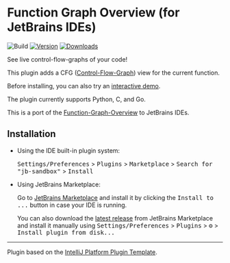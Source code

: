 # Function Graph Overview (for JetBrains IDEs)

![Build](https://github.com/tmr232/jb-sandbox/workflows/Build/badge.svg)
[![Version](https://img.shields.io/jetbrains/plugin/v/25676.svg)](https://plugins.jetbrains.com/plugin/25676)
[![Downloads](https://img.shields.io/jetbrains/plugin/d/25676.svg)](https://plugins.jetbrains.com/plugin/MARKETPLACE_ID)

<!--
## Template ToDo list
- [ ] Set the [Plugin Signing](https://plugins.jetbrains.com/docs/intellij/plugin-signing.html?from=IJPluginTemplate) related [secrets](https://github.com/JetBrains/intellij-platform-plugin-template#environment-variables).
- [ ] Set the [Deployment Token](https://plugins.jetbrains.com/docs/marketplace/plugin-upload.html?from=IJPluginTemplate).
-->

<!-- Plugin description -->
See live control-flow-graphs of your code!

This plugin adds a CFG ([Control-Flow-Graph](https://en.wikipedia.org/wiki/Control-flow_graph))
view for the current function.

Before installing, you can also try an [interactive demo](https://tmr232.github.io/function-graph-overview/).

The plugin currently supports Python, C, and Go. 

<!-- Plugin description end -->

This is a port of the [Function-Graph-Overview](https://github.com/tmr232/function-graph-overview/) to JetBrains IDEs.


## Installation

- Using the IDE built-in plugin system:
  
  <kbd>Settings/Preferences</kbd> > <kbd>Plugins</kbd> > <kbd>Marketplace</kbd> > <kbd>Search for "jb-sandbox"</kbd> >
  <kbd>Install</kbd>
  
- Using JetBrains Marketplace:

  Go to [JetBrains Marketplace](https://plugins.jetbrains.com/plugin/25676) and install it by clicking the <kbd>Install to ...</kbd> button in case your IDE is running.

  You can also download the [latest release](https://plugins.jetbrains.com/plugin/25676/versions) from JetBrains Marketplace and install it manually using
  <kbd>Settings/Preferences</kbd> > <kbd>Plugins</kbd> > <kbd>⚙️</kbd> > <kbd>Install plugin from disk...</kbd>

<!--
- Manually:

  Download the [latest release](https://github.com/tmr232/jb-sandbox/releases/latest) and install it manually using
  <kbd>Settings/Preferences</kbd> > <kbd>Plugins</kbd> > <kbd>⚙️</kbd> > <kbd>Install plugin from disk...</kbd>
-->

---
Plugin based on the [IntelliJ Platform Plugin Template][template].

[template]: https://github.com/JetBrains/intellij-platform-plugin-template
